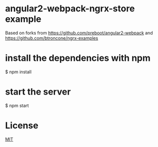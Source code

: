 # angular2-webpack-ngrx-store example

Based on forks from https://github.com/preboot/angular2-webpack and https://github.com/btroncone/ngrx-examples

# install the dependencies with npm
$ npm install

# start the server
$ npm start

# License

[MIT](/LICENSE)

